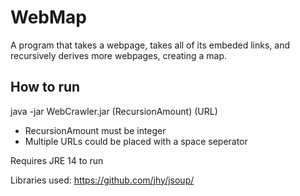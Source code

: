 # WebMap

A program that takes a webpage, takes all of its embeded links, and recursively derives more webpages, creating a map.

## How to run

java -jar WebCrawler.jar (RecursionAmount) (URL)
  
 - RecursionAmount must be integer
 - Multiple URLs could be placed with a space seperator
 
Requires JRE 14 to run

Libraries used: https://github.com/jhy/jsoup/
